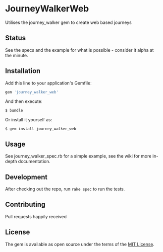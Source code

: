 # JourneyWalkerWeb
Utilises the journey_walker gem to create web based journeys

## Status
See the specs and the example for what is possible - consider it alpha at the minute.

## Installation

Add this line to your application's Gemfile:

```ruby
gem 'journey_walker_web'
```

And then execute:

    $ bundle

Or install it yourself as:

    $ gem install journey_walker_web

## Usage

See journey_walker_spec.rb for a simple example, see the wiki for more in-depth documentation.

## Development

After checking out the repo, run `rake spec` to run the tests.

## Contributing

Pull requests happily received

## License

The gem is available as open source under the terms of the [MIT License](http://opensource.org/licenses/MIT).


